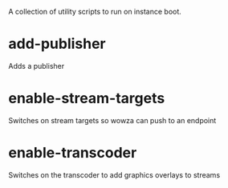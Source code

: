 A collection of utility scripts to run on instance boot.

# add-publisher
Adds a publisher

# enable-stream-targets
Switches on stream targets so wowza can push to an endpoint

# enable-transcoder
Switches on the transcoder to add graphics overlays to streams
